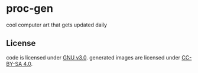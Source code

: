 # proc-gen

cool computer art that gets updated daily

## License

code is licensed under [GNU v3.0](./LICENSE.md). generated images
are licensed under
[CC-BY-SA 4.0](https://creativecommons.org/licenses/by-sa/4.0/).
